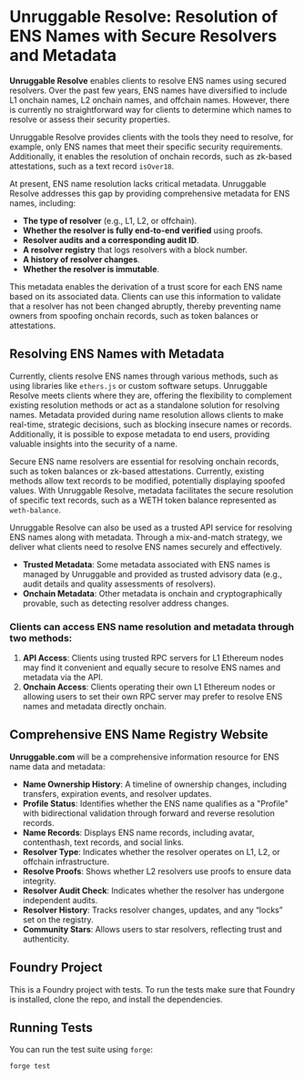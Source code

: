 # Unruggable Resolve: Resolution of ENS Names with Secure Resolvers and Metadata

**Unruggable Resolve** enables clients to resolve ENS names using secured resolvers. Over the past few years, ENS names have diversified to include L1 onchain names, L2 onchain names, and offchain names. However, there is currently no straightforward way for clients to determine which names to resolve or assess their security properties.

Unruggable Resolve provides clients with the tools they need to resolve, for example, only ENS names that meet their specific security requirements. Additionally, it enables the resolution of onchain records, such as zk-based attestations, such as a text record `isOver18`.

At present, ENS name resolution lacks critical metadata. Unruggable Resolve addresses this gap by providing comprehensive metadata for ENS names, including:

- **The type of resolver** (e.g., L1, L2, or offchain).
- **Whether the resolver is fully end-to-end verified** using proofs.
- **Resolver audits and a corresponding audit ID**.
- **A resolver registry** that logs resolvers with a block number.
- **A history of resolver changes**.
- **Whether the resolver is immutable**.

This metadata enables the derivation of a trust score for each ENS name based on its associated data. Clients can use this information to validate that a resolver has not been changed abruptly, thereby preventing name owners from spoofing onchain records, such as token balances or attestations.

## Resolving ENS Names with Metadata

Currently, clients resolve ENS names through various methods, such as using libraries like `ethers.js` or custom software setups. Unruggable Resolve meets clients where they are, offering the flexibility to complement existing resolution methods or act as a standalone solution for resolving names. Metadata provided during name resolution allows clients to make real-time, strategic decisions, such as blocking insecure names or records. Additionally, it is possible to expose metadata to end users, providing valuable insights into the security of a name.

Secure ENS name resolvers are essential for resolving onchain records, such as token balances or zk-based attestations. Currently, existing methods allow text records to be modified, potentially displaying spoofed values. With Unruggable Resolve, metadata facilitates the secure resolution of specific text records, such as a WETH token balance represented as `weth-balance`.

Unruggable Resolve can also be used as a trusted API service for resolving ENS names along with metadata. Through a mix-and-match strategy, we deliver what clients need to resolve ENS names securely and effectively.

- **Trusted Metadata**: Some metadata associated with ENS names is managed by Unruggable and provided as trusted advisory data (e.g., audit details and quality assessments of resolvers).
- **Onchain Metadata**: Other metadata is onchain and cryptographically provable, such as detecting resolver address changes.

### Clients can access ENS name resolution and metadata through two methods:

1. **API Access**: Clients using trusted RPC servers for L1 Ethereum nodes may find it convenient and equally secure to resolve ENS names and metadata via the API.
2. **Onchain Access**: Clients operating their own L1 Ethereum nodes or allowing users to set their own RPC server may prefer to resolve ENS names and metadata directly onchain.

## Comprehensive ENS Name Registry Website

**Unruggable.com** will be a comprehensive information resource for ENS name data and metadata:

- **Name Ownership History**: A timeline of ownership changes, including transfers, expiration events, and resolver updates.
- **Profile Status**: Identifies whether the ENS name qualifies as a "Profile" with bidirectional validation through forward and reverse resolution records.
- **Name Records**: Displays ENS name records, including avatar, contenthash, text records, and social links.
- **Resolver Type**: Indicates whether the resolver operates on L1, L2, or offchain infrastructure.
- **Resolve Proofs**: Shows whether L2 resolvers use proofs to ensure data integrity.
- **Resolver Audit Check**: Indicates whether the resolver has undergone independent audits.
- **Resolver History**: Tracks resolver changes, updates, and any “locks” set on the registry.
- **Community Stars**: Allows users to star resolvers, reflecting trust and authenticity.

## Foundry Project
This is a Foundry project with tests. To run the tests make sure that Foundry is installed, clone the repo, and install the dependencies. 

## Running Tests

You can run the test suite using `forge`:

`
forge test
`

